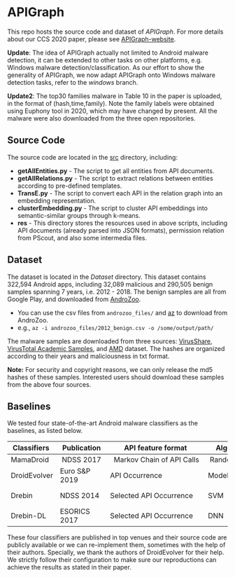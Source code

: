 # APIGraph
This repo hosts the source code and dataset of *APIGraph*.
For more details about our CCS 2020 paper, please see [APIGraph-website](https://xhzhang.github.io/APIGraph/).


**Update**: 
The idea of APIGraph actually not limited to Android malware detection, it can be extended to other tasks on other platforms, e.g. Windows malware detection/classification. 
As our effort to show the generality of APIGraph, we now adapt APIGraph onto Windows malware detection tasks, refer to the *windows* branch.

**Update2**:
The top30 families malware in Table 10 in the paper is uploaded, in the format of (hash,time,family).
Note the family labels were obtained using Euphony tool in 2020, which may have changed by present. 
All the malware were also downloaded from the three open repositories.

## Source Code
The source code are located in the [src](./src) directory, including: 

* **getAllEntities.py** - The script to get all entities from API documents.
* **getAllRelations.py** -  The script to extract relations between entities according to pre-defined templates.
* **TransE.py** - The script to convert each API in the relation graph into an embedding representation.
* **clusterEmbedding.py** - The script to cluster API embeddings into semantic-similar groups through k-means.
* **res** - This directory stores the resources used in above scripts, including API documents (already parsed into JSON formats), permission relation from PScout, and also some intermedia files.


## Dataset
The dataset is located in the *Dataset* directory.
This dataset contains 322,594 Android apps, including 32,089 malicious and 290,505 benign samples spanning 7 years, i.e. 2012 - 2018. 
The benign samples are all from Google Play, and downloaded from [AndroZoo](https://androzoo.uni.lu/).
* You can use the csv files from `androzoo_files/` and [az](https://github.com/ArtemKushnerov/az) to download from AndroZoo.
* e.g., `az -i androzoo_files/2012_benign.csv -o /some/output/path/` 

The malware samples are downloaded from three sources: [VirusShare](https://virusshare.com), [VirusTotal Academic Samples](https://www.virustotal.com), and [AMD](http://amd.arguslab.org/sharing) dataset. 
The hashes are organized according to their years and maliciousness in txt format. 


**Note:**
For security and copyright reasons, we can only release the md5 hashes of these samples.
Interested users should download these samples from the above four sources. 


## Baselines

We tested four state-of-the-art Android malware classifiers as the baselines, as listed below. 
<!-- They are: MamaDroid-NDSS-2017, Drebin-NDSS-2014, Drebin-DL-Esorics-2017, and DroidEvolver-EuroSP-2019. -->

Classifiers | Publication | API feature format | Algorithms | Reproduction
---|---|---|---|---
MamaDroid | NDSS 2017 |  Markov Chain of API Calls | Random Forest | [source code](https://bitbucket.org/gianluca_students/mamadroid_code/src/master/)
DroidEvolver | Euro S&P 2019 | API Occurrence | Model Pool | [source code](https://github.com/DroidEvolver/DroidEvolver)
Drebin | NDSS 2014 | Selected API Occurrence | SVM | re-implemented
Drebin-DL | ESORICS 2017 | Selected API Occurrence | DNN | re-implemented


These four classifiers are published in top venues and their source code are publicly available or we can re-implement them, sometimes with the help of their authors.
Specially, we thank the authors of DroidEvolver for their help.  
We strictly follow their configuration to make sure our reproductions can achieve the results as stated in their paper. 



